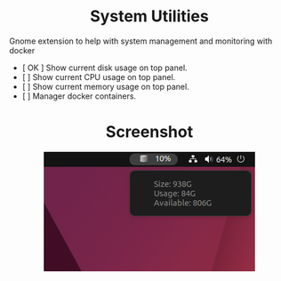 <h1 align="center">System Utilities</h1>

<p>Gnome extension to help with system management and monitoring with docker </p>

<ul>
 <li>[ OK ] Show current disk usage on top panel.</li>
 <li>[    ] Show current CPU usage on top panel.</li>
 <li>[    ] Show current memory usage on top panel.</li>
 <li>[    ] Manager docker containers.</li>
</ul>

<h1 align="center">Screenshot</h1>

<p align="center">
  <img src="screenshot/screenshot.png" />
</p>
